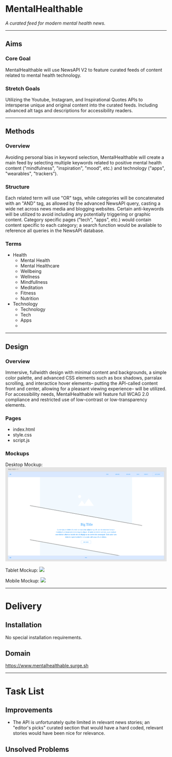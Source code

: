 
# MentalHealthable

_A curated feed for modern mental health news._

---
## Aims

### Core Goal

MentalHealthable will use NewsAPI V2 to feature curated feeds of content related to mental health technology. 

### Stretch Goals

Utilizing the Youtube, Instagram, and Inspirational Quotes APIs to intersperse unique and original content into the curated feeds. Including advanced alt tags and descriptions for accessibility readers. 

---
## Methods

### Overview

Avoiding personal bias in keyword selection, MentalHealthable will create a main feed by selecting multiple keywords related to positive mental health content ("mindfulness", "inspiration", "mood", etc.) and technology ("apps", "wearables", "trackers").

### Structure

Each related term will use "OR" tags, while categories will be concatenated with an "AND" tag, as allowed by the advanced NewsAPI query, casting a wide net across news media and blogging websites. Certain anti-keywords will be utilized to avoid including any potentially triggering or graphic content. Category specific pages ("tech", "apps", etc.) would contain content specific to each category; a search function would be available to reference all queries in the NewsAPI database.

### Terms

* Health
  * Mental Health
  * Mental Healthcare
  * Wellbeing
  * Wellness
  * Mindfullness
  * Meditation
  * Fitness
  * Nutrition
* Technology
  * Technology
  * Tech
  * Apps
  * 

---
## Design

### Overview

Immersive, fullwidth design with minimal content and backgrounds, a simple color palette, and advanced CSS elements such as box shadows, parralax scrolling, and interactice hover elements– putting the API-called content front and center, allowing for a pleasant viewing experience– will be utilized. For accessibility needs, MentalHealthable will feature full WCAG 2.0 compliance and restricted use of low-contrast or low-transparency elements.

### Pages

* index.html
* style.css
* script.js

### Mockups

Desktop Mockup:
<img src="/mockup-desktop.png">

Tablet Mockup:
<img src="/mockup-tablet.png">

Mobile Mockup:
<img src="/mobile-mockup.png">

---
# Delivery

## Installation

No special installation requirements.

## Domain

https://www.mentalhealthable.surge.sh

---

# Task List

<!-- * Add search function to bottom of page -->
<!-- * Add js hide until scroll for footer menu -->
<!-- * Add responsiveness– headers, menus, img div heights, etc. -->
<!-- * Consider additional API, insprational quotes? -->

## Improvements 

* The API is unfortunately quite limited in relevant news stories; an "editor's picks" curated section that would have a hard coded, relevant stories would have been nice for relevance.

## Unsolved Problems

<!-- [FIXED] After committing to Surge, the live mobile site breaks the images. 

  * (Coded as background images with 100vh, and multiple attempts at changing up the media queries, I believe each image is trying to take a height of the full HTML body– which on mobile with extensive scroll, makes each background image massive, to the point that 3 pixels take up the width of the screen.)

  * On the same surge site, while viewing through Chrome Inspect or just a resized Chrome window, this doesn't happen. -->